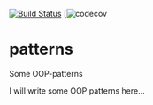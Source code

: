 [![Build Status](https://travis-ci.org/muzungu-av/patterns.svg?branch=master)](https://travis-ci.org/muzungu-av/patterns)
[![codecov](https://codecov.io/gh/muzungu-av/patterns/branch/master/graph/badge.svg?token=JG5ZK2F0EJ)
# patterns
Some OOP-patterns

I will write some OOP patterns here...

